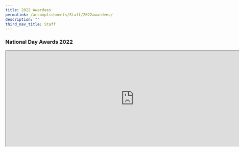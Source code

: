 ```yaml
---
title: 2022 Awardees
permalink: /accomplishments/Staff/2022awardees/
description: ""
third_nav_title: Staff
---
```


<h3>National Day Awards 2022</h3>

<iframe src="https://docs.google.com/document/d/e/2PACX-1vTB7WVaSLMDJ_Jh9tLxBovlrsw4BnojPdjfTlbfZg5Lsx_XXDSoEQlVd1vQhd-SY5WCemRuMQ3t6KpZ/pub?embedded=true" width=800px, height=300px, scrolling="no"></iframe>